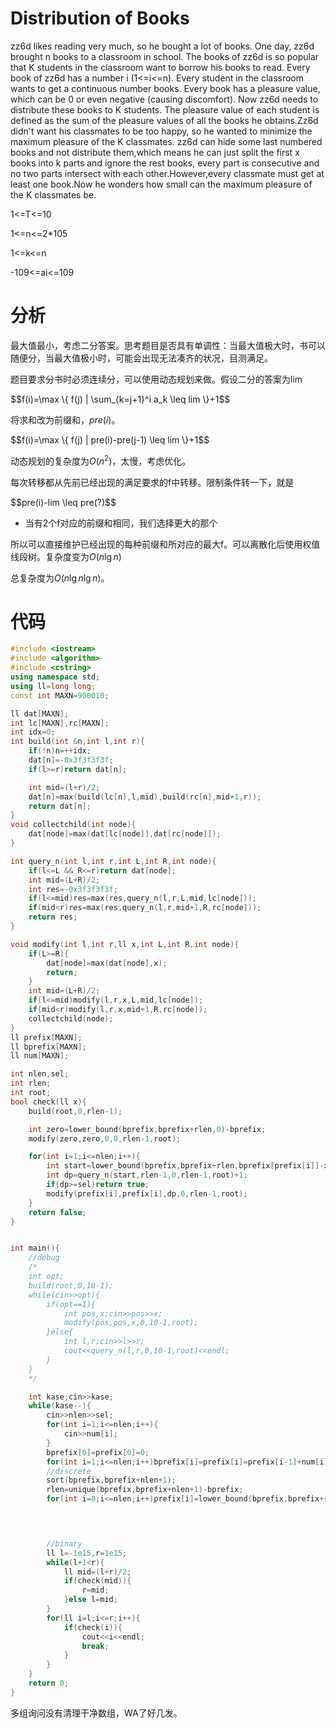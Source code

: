 # Distribution of Books

zz6d likes reading very much, so he bought a lot of books. One day, zz6d brought n books to a classroom in school. The books of zz6d is so popular that K students in the classroom want to borrow his books to read. Every book of zz6d has a number i (1<=i<=n). Every student in the classroom wants to get a continuous number books. Every book has a pleasure value, which can be 0 or even negative (causing discomfort). Now zz6d needs to distribute these books to K students. The pleasure value of each student is defined as the sum of the pleasure values of all the books he obtains.Zz6d didn't want his classmates to be too happy, so he wanted to minimize the maximum pleasure of the K classmates. zz6d can hide some last numbered books and not distribute them,which means he can just split the first x books into k parts and ignore the rest books, every part is consecutive and no two parts intersect with each other.However,every classmate must get at least one book.Now he wonders how small can the maximum pleasure of the K classmates be.

1<=T<=10

1<=n<=2*105 

1<=k<=n 

-109<=ai<=109

# 分析
最大值最小，考虑二分答案。思考题目是否具有单调性：当最大值极大时，书可以随便分，当最大值极小时，可能会出现无法凑齐的状况，目测满足。

题目要求分书时必须连续分，可以使用动态规划来做。假设二分的答案为lim

<div>$$f(i)=\max \{ f(j) | \sum_{k=j+1}^i a_k \leq lim  \}+1$$</div>

将求和改为前缀和，$pre(i)$。

<div>$$f(i)=\max \{ f(j) | pre(i)-pre(j-1) \leq lim  \}+1$$</div>

动态规划的复杂度为$O(n^2)$，太慢，考虑优化。

每次转移都从先前已经出现的满足要求的f中转移。限制条件转一下，就是

<div>$$pre(i)-lim \leq pre(?)$$</div>

* 当有2个f对应的前缀和相同，我们选择更大的那个

所以可以直接维护已经出现的每种前缀和所对应的最大f。可以离散化后使用权值线段树。复杂度变为$O(n\lg n)$

总复杂度为$O(n\lg n \lg n)$。

# 代码
```cpp
#include <iostream>
#include <algorithm>
#include <cstring>
using namespace std;
using ll=long long;
const int MAXN=900010;

ll dat[MAXN];
int lc[MAXN],rc[MAXN];
int idx=0;
int build(int &n,int l,int r){
    if(!n)n=++idx;
    dat[n]=-0x3f3f3f3f;
    if(l>=r)return dat[n];

    int mid=(l+r)/2;
    dat[n]=max(build(lc[n],l,mid),build(rc[n],mid+1,r));
    return dat[n];
}
void collectchild(int node){
    dat[node]=max(dat[lc[node]],dat[rc[node]]);
}

int query_n(int l,int r,int L,int R,int node){
    if(l<=L && R<=r)return dat[node];
    int mid=(L+R)/2;
    int res=-0x3f3f3f3f;
    if(l<=mid)res=max(res,query_n(l,r,L,mid,lc[node]));
    if(mid<r)res=max(res,query_n(l,r,mid+1,R,rc[node]));
    return res;
}

void modify(int l,int r,ll x,int L,int R,int node){
    if(L>=R){
        dat[node]=max(dat[node],x);
        return;
    }
    int mid=(L+R)/2;
    if(l<=mid)modify(l,r,x,L,mid,lc[node]);
    if(mid<r)modify(l,r,x,mid+1,R,rc[node]);
    collectchild(node);
}
ll prefix[MAXN];
ll bprefix[MAXN];
ll num[MAXN];

int nlen,sel;
int rlen;
int root;
bool check(ll x){
    build(root,0,rlen-1);

    int zero=lower_bound(bprefix,bprefix+rlen,0)-bprefix;
    modify(zero,zero,0,0,rlen-1,root);

    for(int i=1;i<=nlen;i++){
        int start=lower_bound(bprefix,bprefix+rlen,bprefix[prefix[i]]-x)-bprefix;
        int dp=query_n(start,rlen-1,0,rlen-1,root)+1;
        if(dp>=sel)return true;
        modify(prefix[i],prefix[i],dp,0,rlen-1,root);
    }
    return false;
}


int main(){
    //debug
    /*
    int opt;
    build(root,0,10-1);
    while(cin>>opt){
        if(opt==1){
            int pos,x;cin>>pos>>x;
            modify(pos,pos,x,0,10-1,root);
        }else{
            int l,r;cin>>l>>r;
            cout<<query_n(l,r,0,10-1,root)<<endl;
        }
    }
    */

    int kase;cin>>kase;
    while(kase--){
        cin>>nlen>>sel;
        for(int i=1;i<=nlen;i++){
            cin>>num[i];
        }
        bprefix[0]=prefix[0]=0;
        for(int i=1;i<=nlen;i++)bprefix[i]=prefix[i]=prefix[i-1]+num[i];
        //discrete
        sort(bprefix,bprefix+nlen+1);
        rlen=unique(bprefix,bprefix+nlen+1)-bprefix;
        for(int i=0;i<=nlen;i++)prefix[i]=lower_bound(bprefix,bprefix+rlen,prefix[i])-bprefix;

        


        //binary
        ll l=-1e15,r=1e15;
        while(l+1<r){
            ll mid=(l+r)/2;
            if(check(mid)){
                r=mid;
            }else l=mid;
        }
        for(ll i=l;i<=r;i++){
            if(check(i)){
                cout<<i<<endl;
                break;
            }
        }
    }
    return 0;
}
```

多组询问没有清理干净数组，WA了好几发。

